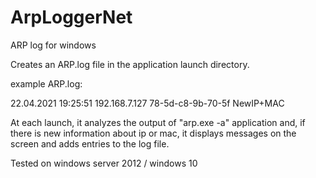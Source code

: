 # ArpLoggerNet
ARP log for windows

Creates an ARP.log file in the application launch directory.

example ARP.log:

22.04.2021 19:25:51 192.168.7.127 78-5d-c8-9b-70-5f NewIP+MAC

At each launch, it analyzes the output of "arp.exe -a" application and, 
if there is new information about ip or mac, it displays messages on the screen and adds entries to the log file.

Tested on windows server 2012 / windows 10
